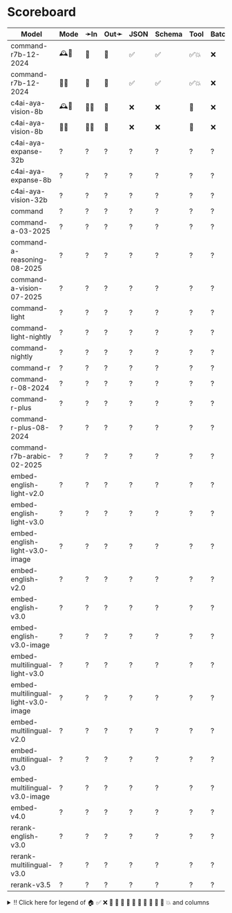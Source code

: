 # Scoreboard

| Model                               | Mode | ➛In   | Out➛   | JSON | Schema | Tool | Batch | File | Cite | Text | Probs | Limits | Usage | Finish |
| ----------------------------------- | ---- | ----- | ------ | ---- | ------ | ---- | ----- | ---- | ---- | ---- | ----- | ------ | ----- | ------ |
| command-r7b-12-2024                 | 🕰️🧠  | 💬    | 💬     | ✅   | ✅     | ✅💥 | ❌    | ❌   | ✅   | 🌱📏🛑 | ✅    | ❌     | ✅    | ❌     |
| command-r7b-12-2024                 | 📡🧠  | 💬    | 💬     | ✅   | ✅     | ✅💥 | ❌    | ❌   | ✅   | 🌱📏🛑 | ✅    | ❌     | ✅    | ❌     |
| c4ai-aya-vision-8b                  | 🕰️🧠  | 💬📸  | 💬     | ❌   | ❌     | 💨   | ❌    | ❌   | ✅   | 🌱📏🛑 | ✅    | ❌     | ✅    | ❌     |
| c4ai-aya-vision-8b                  | 📡🧠  | 💬📸  | 💬     | ❌   | ❌     | 💨   | ❌    | ❌   | ✅   | 🌱📏🛑 | ✅    | ❌     | ✅    | ❌     |
| c4ai-aya-expanse-32b                | ?    | ?     | ?      | ?    | ?      | ?    | ?     | ?    | ?    | ?    | ?     | ?      | ?     | ?      |
| c4ai-aya-expanse-8b                 | ?    | ?     | ?      | ?    | ?      | ?    | ?     | ?    | ?    | ?    | ?     | ?      | ?     | ?      |
| c4ai-aya-vision-32b                 | ?    | ?     | ?      | ?    | ?      | ?    | ?     | ?    | ?    | ?    | ?     | ?      | ?     | ?      |
| command                             | ?    | ?     | ?      | ?    | ?      | ?    | ?     | ?    | ?    | ?    | ?     | ?      | ?     | ?      |
| command-a-03-2025                   | ?    | ?     | ?      | ?    | ?      | ?    | ?     | ?    | ?    | ?    | ?     | ?      | ?     | ?      |
| command-a-reasoning-08-2025         | ?    | ?     | ?      | ?    | ?      | ?    | ?     | ?    | ?    | ?    | ?     | ?      | ?     | ?      |
| command-a-vision-07-2025            | ?    | ?     | ?      | ?    | ?      | ?    | ?     | ?    | ?    | ?    | ?     | ?      | ?     | ?      |
| command-light                       | ?    | ?     | ?      | ?    | ?      | ?    | ?     | ?    | ?    | ?    | ?     | ?      | ?     | ?      |
| command-light-nightly               | ?    | ?     | ?      | ?    | ?      | ?    | ?     | ?    | ?    | ?    | ?     | ?      | ?     | ?      |
| command-nightly                     | ?    | ?     | ?      | ?    | ?      | ?    | ?     | ?    | ?    | ?    | ?     | ?      | ?     | ?      |
| command-r                           | ?    | ?     | ?      | ?    | ?      | ?    | ?     | ?    | ?    | ?    | ?     | ?      | ?     | ?      |
| command-r-08-2024                   | ?    | ?     | ?      | ?    | ?      | ?    | ?     | ?    | ?    | ?    | ?     | ?      | ?     | ?      |
| command-r-plus                      | ?    | ?     | ?      | ?    | ?      | ?    | ?     | ?    | ?    | ?    | ?     | ?      | ?     | ?      |
| command-r-plus-08-2024              | ?    | ?     | ?      | ?    | ?      | ?    | ?     | ?    | ?    | ?    | ?     | ?      | ?     | ?      |
| command-r7b-arabic-02-2025          | ?    | ?     | ?      | ?    | ?      | ?    | ?     | ?    | ?    | ?    | ?     | ?      | ?     | ?      |
| embed-english-light-v2.0            | ?    | ?     | ?      | ?    | ?      | ?    | ?     | ?    | ?    | ?    | ?     | ?      | ?     | ?      |
| embed-english-light-v3.0            | ?    | ?     | ?      | ?    | ?      | ?    | ?     | ?    | ?    | ?    | ?     | ?      | ?     | ?      |
| embed-english-light-v3.0-image      | ?    | ?     | ?      | ?    | ?      | ?    | ?     | ?    | ?    | ?    | ?     | ?      | ?     | ?      |
| embed-english-v2.0                  | ?    | ?     | ?      | ?    | ?      | ?    | ?     | ?    | ?    | ?    | ?     | ?      | ?     | ?      |
| embed-english-v3.0                  | ?    | ?     | ?      | ?    | ?      | ?    | ?     | ?    | ?    | ?    | ?     | ?      | ?     | ?      |
| embed-english-v3.0-image            | ?    | ?     | ?      | ?    | ?      | ?    | ?     | ?    | ?    | ?    | ?     | ?      | ?     | ?      |
| embed-multilingual-light-v3.0       | ?    | ?     | ?      | ?    | ?      | ?    | ?     | ?    | ?    | ?    | ?     | ?      | ?     | ?      |
| embed-multilingual-light-v3.0-image | ?    | ?     | ?      | ?    | ?      | ?    | ?     | ?    | ?    | ?    | ?     | ?      | ?     | ?      |
| embed-multilingual-v2.0             | ?    | ?     | ?      | ?    | ?      | ?    | ?     | ?    | ?    | ?    | ?     | ?      | ?     | ?      |
| embed-multilingual-v3.0             | ?    | ?     | ?      | ?    | ?      | ?    | ?     | ?    | ?    | ?    | ?     | ?      | ?     | ?      |
| embed-multilingual-v3.0-image       | ?    | ?     | ?      | ?    | ?      | ?    | ?     | ?    | ?    | ?    | ?     | ?      | ?     | ?      |
| embed-v4.0                          | ?    | ?     | ?      | ?    | ?      | ?    | ?     | ?    | ?    | ?    | ?     | ?      | ?     | ?      |
| rerank-english-v3.0                 | ?    | ?     | ?      | ?    | ?      | ?    | ?     | ?    | ?    | ?    | ?     | ?      | ?     | ?      |
| rerank-multilingual-v3.0            | ?    | ?     | ?      | ?    | ?      | ?    | ?     | ?    | ?    | ?    | ?     | ?      | ?     | ?      |
| rerank-v3.5                         | ?    | ?     | ?      | ?    | ?      | ?    | ?     | ?    | ?    | ?    | ?     | ?      | ?     | ?      |
<details>
<summary>‼️ Click here for legend of 🏠 ✅ ❌ 💬 📄 📸 🎤 🎥 🤪 💸 🚩 💨 🧐 💥 and columns</summary>

- 🏠: Runs locally.
- 🕰️: Runs synchronously, the reply is only returned once completely generated.
- 📡: Runs asynchronously, the reply is returned as soon as it is available.
- 🧠: Supports chain-of-thought thinking process.
    - Both redacted (Anthropic, Gemini) and explicit (Deepseek R1, Qwen3, etc).
    - Some models can be used in both mode. In this case they will have two rows, one with thinking and one
      without. It is frequent that certain functionalities are limited in thinking mode, like tool calling.
- ✅: Implemented and works great.
- ❌: Not supported by genai. The provider may support it, but genai does not (yet). Please send a PR to add
  it!
- 💬: Text
- 📄: PDF: process a PDF as input, possibly with OCR.
- 📸: Image
    - Input: process an image as input; most providers support PNG, JPG, WEBP and non-animated GIF
    - Output: generate images
- 🎤: Audio
- 🎥: Video: process a video (e.g. MP4) as input.
- 💨: Tool calling is flaky.
- 🧐: Tool calling is **not** biased towards the first value in an enum. If the provider doesn't have this, be
  mindful of the order of the values!
- 🌐: Country where the company is located.
- JSON and Schema: ability to output JSON in free form, or with a forced schema specified as a Go struct
- Chat: Buffered chat.
- Stream: Streaming output.
- Tool: Tool calling, using [genai.ToolDef](https://pkg.go.dev/github.com/maruel/genai#ToolDef)
- Batch: Process asynchronously batches during off peak hours at a discounts.
- Text: Text features:
    - '🌱': Seed option for deterministic output.
    - '📏': MaxTokens option to cap the amount of returned tokens.
    - '🛑': Stop sequence to stop generation when a token is generated.
- File: Upload and store large files.
- Cite: Citation generation. Especially useful for RAG.
- Probs: return logprobs. Many do not support this in streaming mode.
- Limits: returns the rate limits, including the remaining quota.
</details>
